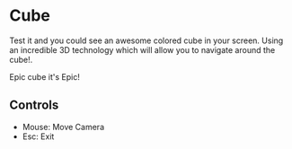 # Cube

Test it and you could see an awesome colored cube in your screen.
Using an incredible 3D technology which will allow you to navigate around the cube!. 

Epic cube it's Epic!

## Controls
* Mouse: Move Camera
* Esc: Exit
